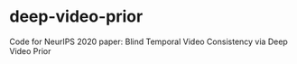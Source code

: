 # deep-video-prior
Code for NeurIPS 2020 paper: Blind Temporal Video Consistency via Deep Video Prior
